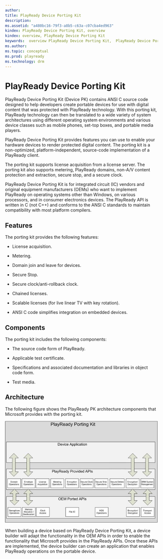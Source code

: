 ```yaml
---
author:
title: PlayReady Device Porting Kit
description:
ms.assetid: "a480bc16-79f3-a8b5-c63a-c07cba4ed963"
kindex: PlayReady Device Porting Kit, overview
kindex: overview, PlayReady Device Porting Kit
keywords:  overview PlayReady Device Porting Kit,  PlayReady Device Porting Kit overview
ms.author:
ms.topic: conceptual
ms.prod: playready
ms.technology: drm
---
```



# PlayReady Device Porting Kit


PlayReady Device Porting Kit (Device PK) contains ANSI C source code designed to help developers create portable devices for use with digital content that was protected with PlayReady technology. With this porting kit, PlayReady technology can then be translated to a wide variety of system architectures using different operating system environments and various device classes such as mobile phones, set-top boxes, and portable media players.


PlayReady Device Porting Kit provides features you can use to enable your hardware devices to render protected digital content. The porting kit is a non-optimized, platform-independent, source-code implementation of a PlayReady client.


The porting kit supports license acquisition from a license server. The porting kit also supports metering, PlayReady domains, non-A/V content protection and extraction, secure stop, and a secure clock.


PlayReady Device Porting Kit is for integrated circuit (IC) vendors and original equipment manufacturers (OEMs) who want to implement PlayReady on operating systems other than Windows, on various processors, and in consumer electronics devices. The PlayReady API is written in C (not C++) and conforms to the ANSI C standards to maintain compatibility with most platform compilers.

<a id="ID4EX"></a>



## Features


The porting kit provides the following features:

   *  License acquisition.

   *  Metering.

   *  Domain join and leave for devices.

   *  Secure Stop.

   *  Secure clock/anti-rollback clock.

   *  Chained licenses.

   *  Scalable licenses (for live linear TV with key rotation).

   *  ANSI C code simplifies integration on embedded devices.


<a id="ID4EZB"></a>



## Components


The porting kit includes the following components:

   *  The source code form of PlayReady.

   *  Applicable test certificate.

   *  Specifications and associated documentation and libraries in object code form.

   *  Test media.



<a id="ID4ETC"></a>



## Architecture


The following figure shows the PlayReady PK architecture components that Microsoft provides with the porting kit.


![Porting Kit Architecture](../images/image26_20.jpg)


When building a device based on PlayReady Device Porting Kit, a device builder will adapt the functionality in the OEM APIs in order to enable the functionality that Microsoft provides in the PlayReady APIs. Once these APIs are implemented, the device builder can create an application that enables PlayReady operations on the portable device.

